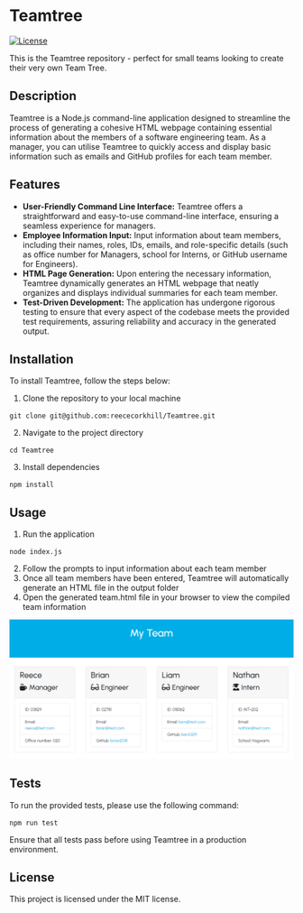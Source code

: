 # Teamtree

[![License](https://img.shields.io/badge/License-MIT-yellow)](https://opensource.org/licenses/MIT)

This is the Teamtree repository - perfect for small teams looking to create their very own Team Tree.

## Description
Teamtree is a Node.js command-line application designed to streamline the process of generating a cohesive HTML webpage containing essential information about the members of a software engineering team. As a manager, you can utilise Teamtree to quickly access and display basic information such as emails and GitHub profiles for each team member.

## Features
- **User-Friendly Command Line Interface:** Teamtree offers a straightforward and easy-to-use command-line interface, ensuring a seamless experience for managers.
- **Employee Information Input:** Input information about team members, including their names, roles, IDs, emails, and role-specific details (such as office number for Managers, school for Interns, or GitHub username for Engineers).
- **HTML Page Generation:** Upon entering the necessary information, Teamtree dynamically generates an HTML webpage that neatly organizes and displays individual summaries for each team member.
- **Test-Driven Development:** The application has undergone rigorous testing to ensure that every aspect of the codebase meets the provided test requirements, assuring reliability and accuracy in the generated output.

## Installation
To install Teamtree, follow the steps below:

1. Clone the repository to your local machine
```
git clone git@github.com:reececorkhill/Teamtree.git
```
2. Navigate to the project directory
```
cd Teamtree
```
3. Install dependencies
```
npm install
```

## Usage

1. Run the application
```
node index.js
```
2. Follow the prompts to input information about each team member
3. Once all team members have been entered, Teamtree will automatically generate an HTML file in the output folder
4. Open the generated team.html file in your browser to view the compiled team information

![Screenshot of Teamtree Generated File.](assets/screenshot.PNG)

## Tests

To run the provided tests, please use the following command:
```
npm run test
```
Ensure that all tests pass before using Teamtree in a production environment.

## License

This project is licensed under the MIT license.
